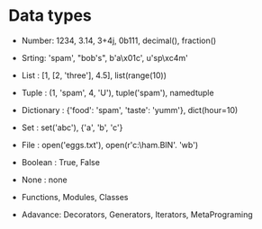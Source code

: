 # Data types

- Number: 1234, 3.14, 3+4j, 0b111, decimal(), fraction()

- Srting: 'spam', "bob's", b'a\x01c', u'sp\xc4m'

- List : [1, [2, 'three'], 4.5], list(range(10))

- Tuple : (1, 'spam', 4, 'U'), tuple('spam'), namedtuple

- Dictionary : {'food': 'spam', 'taste': 'yumm'}, dict(hour=10)

- Set : set('abc'), {'a', 'b', 'c'}

- File : open('eggs.txt'), open(r'c:\ham.BIN'. 'wb')

- Boolean : True, False 

- None : none

- Functions, Modules, Classes

- Adavance: Decorators, Generators, Iterators, MetaPrograming